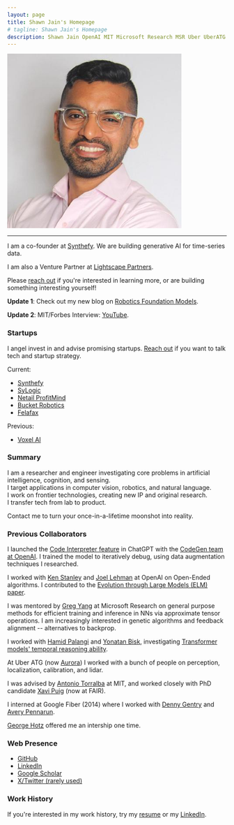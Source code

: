 ```yaml
---
layout: page
title: Shawn Jain's Homepage
# tagline: Shawn Jain's Homepage
description: Shawn Jain OpenAI MIT Microsoft Research MSR Uber UberATG ATG Torralba CSAIL Optimus Optimus Ride Spot Trading Google Fiber
---
```


![Shawn](assets/profilepic.jpeg )

---

I am a co-founder at [Synthefy](https://www.synthefy.com). We are building generative AI for time-series data.

I am also a Venture Partner at [Lightscape Partners](https://www.lightscape.vc).

Please [reach out](about.md) if you're interested in learning more, or are building something interesting yourself!

**Update 1**:
Check out my new blog on [Robotics Foundation Models](pages/blog-rfms.html).

**Update 2**:
MIT/Forbes Interview: [YouTube](https://www.youtube.com/watch?v=nfke20x0uM0).

### Startups
I angel invest in and advise promising startups. [Reach out](pages/about.html) if you want to talk tech and startup strategy.

Current:
- [Synthefy](https://www.synthefy.com/)
- [SyLogic](https://www.sylogic.co/)
- [Netail ProfitMind](https://www.profitmind.com/)
- [Bucket Robotics](https://www.bucket.bot/)
- [Felafax](https://felafax.ai/)

Previous:
- [Voxel AI](https://www.voxelai.com/)

### Summary
<!-- Travel to exotic lands on my company's private plane. Close deals on groundbreaking technologies. Be interesting to even the smartest people. -->

I am a researcher and engineer investigating core problems in artificial intelligence, cognition, and sensing.
<br>
I target applications in computer vision, robotics, and natural language.
<br>
I work on frontier technologies, creating new IP and original research.
<br>
I transfer tech from lab to product.

Contact me to turn your once-in-a-lifetime moonshot into reality.

### Previous Collaborators

I launched the [Code Interpreter feature](https://x.com/OpenAI/status/1677015057316872192) in ChatGPT with the [CodeGen team at OpenAI](https://x.com/mattwiethoff/status/1678962867104776192). I trained the model to iteratively debug, using data augmentation techniques I researched.

I worked with [Ken Stanley](https://en.wikipedia.org/wiki/Kenneth_Stanley) and [Joel Lehman](http://joellehman.com/) at OpenAI on Open-Ended algorithms. I contributed to the [Evolution through Large Models (ELM) paper](https://arxiv.org/abs/2206.08896).

I was mentored by [Greg Yang](https://github.com/thegregyang) at Microsoft Research on general purpose methods for efficient training and inference in NNs via approximate tensor operations. I am increasingly interested in genetic algorithms and feedback alignment -- alternatives to backprop.

I worked with [Hamid Palangi](https://www.microsoft.com/en-us/research/people/hpalangi/) and [Yonatan Bisk](https://yonatanbisk.com/), investigating [Transformer models' temporal reasoning ability](pages/blog-transformers-poster.html).

At Uber ATG (now [Aurora](https://aurora.tech/)) I worked with a bunch of people on perception, localization, calibration, and lidar.

I was advised by [Antonio Torralba](https://groups.csail.mit.edu/vision/torralbalab/) at MIT, and worked closely with PhD candidate [Xavi Puig](https://www.xavierpuigf.com/) (now at FAIR).

I interned at Google Fiber (2014) where I worked with [Denny Gentry](https://codingrelic.geekhold.com/) and [Avery Pennarun](https://apenwarr.ca/log/).

[George Hotz](https://en.wikipedia.org/wiki/George_Hotz) offered me an intership one time.

### Web Presence
- [GitHub](https://github.com/darkmatter08)
- [LinkedIn](https://www.linkedin.com/in/shawnjain08/)
- [Google Scholar](https://scholar.google.com/citations?user=Q-y7Yn4AAAAJ&hl=en)
- [X/Twitter (rarely used)](https://twitter.com/shawnjain08)

### Work History
If you're interested in my work history, try my [resume](/assets/resume.pdf) or my [LinkedIn](https://www.linkedin.com/in/shawnjain08/).
